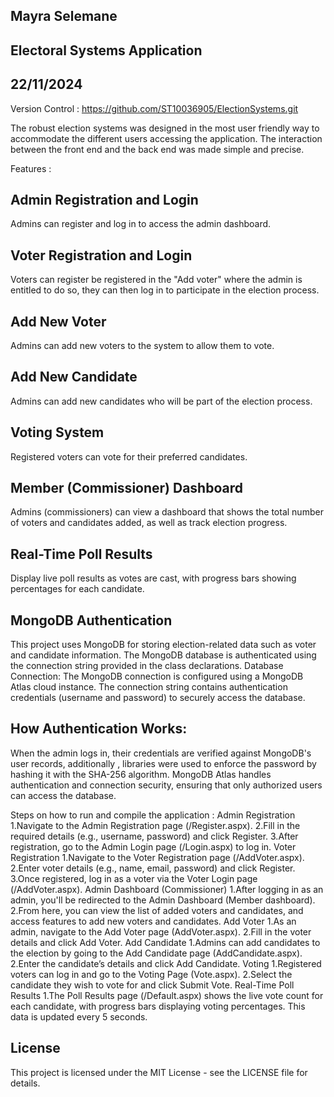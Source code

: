 ## Mayra Selemane
## Electoral Systems Application
## 22/11/2024

Version Control : https://github.com/ST10036905/ElectionSystems.git

The robust election systems was designed in the most user friendly way to accommodate the different users accessing the application. 
The interaction between the front end and the back end was made simple and precise.

Features : 
## Admin Registration and Login
Admins can register and log in to access the admin dashboard.

## Voter Registration and Login
Voters can register be registered in the "Add voter" where the admin is entitled to do so, they can then log in to participate in the election process.

## Add New Voter
Admins can add new voters to the system to allow them to vote.

## Add New Candidate
Admins can add new candidates who will be part of the election process.

## Voting System
Registered voters can vote for their preferred candidates.

## Member (Commissioner) Dashboard
Admins (commissioners) can view a dashboard that shows the total number of voters and candidates added, as well as track election progress.

## Real-Time Poll Results
Display live poll results as votes are cast, with progress bars showing percentages for each candidate.

## MongoDB Authentication
This project uses MongoDB for storing election-related data such as voter and candidate information. The MongoDB database is authenticated using the connection string provided in the class declarations.
Database Connection: The MongoDB connection is configured using a MongoDB Atlas cloud instance. The connection string contains authentication credentials (username and password) to securely access the database.

## How Authentication Works:
When the admin logs in, their credentials are verified against MongoDB's user records, additionally , libraries were used to enforce the password by hashing it with the SHA-256 algorithm.
MongoDB Atlas handles authentication and connection security, ensuring that only authorized users can access the database.

Steps on how to run and compile the application : 
Admin Registration
1.Navigate to the Admin Registration page (/Register.aspx).
2.Fill in the required details (e.g., username, password) and click Register.
3.After registration, go to the Admin Login page (/Login.aspx) to log in.
Voter Registration
1.Navigate to the Voter Registration page (/AddVoter.aspx).
2.Enter voter details (e.g., name, email, password) and click Register.
3.Once registered, log in as a voter via the Voter Login page (/AddVoter.aspx).
Admin Dashboard (Commissioner)
1.After logging in as an admin, you'll be redirected to the Admin Dashboard (Member dashboard).
2.From here, you can view the list of added voters and candidates, and access features to add new voters and candidates.
Add Voter
1.As an admin, navigate to the Add Voter page (AddVoter.aspx).
2.Fill in the voter details and click Add Voter.
Add Candidate
1.Admins can add candidates to the election by going to the Add Candidate page (AddCandidate.aspx).
2.Enter the candidate’s details and click Add Candidate.
Voting
1.Registered voters can log in and go to the Voting Page (Vote.aspx).
2.Select the candidate they wish to vote for and click Submit Vote.
Real-Time Poll Results
1.The Poll Results page (/Default.aspx) shows the live vote count for each candidate, with progress bars displaying voting percentages.
This data is updated every 5 seconds.

## License
This project is licensed under the MIT License - see the LICENSE file for details.

